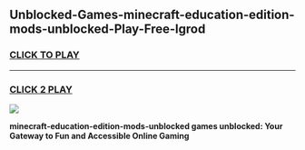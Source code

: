
## Unblocked-Games-minecraft-education-edition-mods-unblocked-Play-Free-lgrod
<h3>
<a href="https://premium76.site?title=minecraft-education-edition-mods-unblocked&ref=20M">CLICK TO PLAY</a></h3>
<hr>

<h3>
<a href="https://premium76.site?title=minecraft-education-edition-mods-unblocked&ref=20M">CLICK 2 PLAY</a>
  
</h3>

<a href="https://premium76.site?title=minecraft-education-edition-mods-unblocked&ref=19M"><img src="https://clearcache.store/games.png"></a>


**minecraft-education-edition-mods-unblocked games unblocked: Your Gateway to Fun and Accessible Online Gaming**
